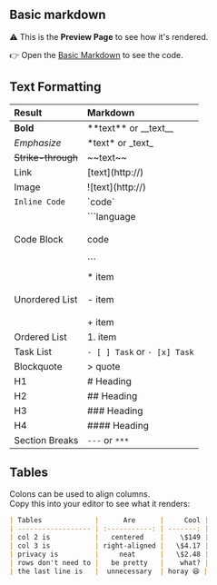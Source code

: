 ## Basic markdown

:warning: This is the **Preview Page** to see how it's rendered.

:point_right: Open the [Basic Markdown](https://github.com/viktishchenko/markdown/blame/master/readme.md) to see the code.

## Text Formatting

| Result             | Markdown                                     |
| :----------------- | :------------------------------------------- |
| **Bold**           | \*\*text\*\* or \_\_text\_\_                 |
| _Emphasize_        | \*text\* or \_text\_                         |
| ~~Strike-through~~ | \~\~text\~\~                                 |
| Link               | [text]\(http://)                             |
| Image              | ![text]\(http://)                            |
| `Inline Code`      | \`code\`                                     |
| Code Block         | \`\`\`language <br></br>code <br></br>\`\`\` |
| Unordered List     | \* item <br></br> - item <br></br> + item    |
| Ordered List       | 1. item                                      |
| Task List          | `- [ ] Task` or `- [x] Task`                 |
| Blockquote         | \> quote                                     |
| H1                 | # Heading                                    |
| H2                 | ## Heading                                   |
| H3                 | ### Heading                                  |
| H4                 | #### Heading                                 |
| Section Breaks     | `---` or `***`                               |

## Tables

Colons can be used to align columns.  
Copy this into your editor to see what it renders:

```md
| Tables             |      Are      |     Cool |
| ------------------ | :-----------: | -------: |
| col 2 is           |   centered    |    \$149 |
| col 3 is           | right-aligned |   \$4.17 |
| privacy is         |     neat      |   \$2.48 |
| rows don't need to |   be pretty   |    what? |
| the last line is   |  unnecessary  | horay 😆 |
```
